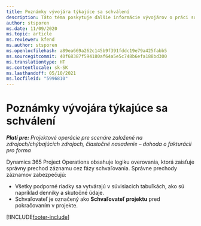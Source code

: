 ```yaml
---
title: Poznámky vývojára týkajúce sa schválení
description: Táto téma poskytuje ďalšie informácie vývojárov o práci so schváleniami.
author: stsporen
ms.date: 11/09/2020
ms.topic: article
ms.reviewer: kfend
ms.author: stsporen
ms.openlocfilehash: a89ea669a262c145b9f391fddc19e79a425fabb5
ms.sourcegitcommit: 40f68387f594180af64a5e5c748b6efa188bd300
ms.translationtype: HT
ms.contentlocale: sk-SK
ms.lasthandoff: 05/10/2021
ms.locfileid: "5996810"
---
```

# <a name="developer-notes-for-approvals"></a>Poznámky vývojára týkajúce sa schválení

_**Platí pre:** Projektové operácie pre scenáre založené na zdrojoch/chýbajúcich zdrojoch, čiastočné nasadenie – dohoda o fakturácii pro forma_

Dynamics 365 Project Operations obsahuje logiku overovania, ktorá zaisťuje správny prechod záznamu cez fázy schvaľovania. Správne prechody záznamov zabezpečujú: 

  - Všetky podporné riadky sa vytvárajú v súvisiacich tabuľkách, ako sú napríklad denníky a skutočné údaje.
  - Schvaľovateľ je označený ako **Schvaľovateľ projektu** pred pokračovaním v projekte.


[!INCLUDE[footer-include](../includes/footer-banner.md)]